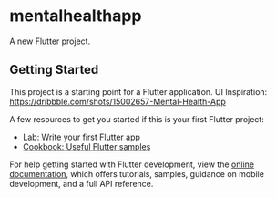 # mentalhealthapp

A new Flutter project.

## Getting Started

This project is a starting point for a Flutter application.
UI Inspiration: https://dribbble.com/shots/15002657-Mental-Health-App

A few resources to get you started if this is your first Flutter project:

- [Lab: Write your first Flutter app](https://docs.flutter.dev/get-started/codelab)
- [Cookbook: Useful Flutter samples](https://docs.flutter.dev/cookbook)

For help getting started with Flutter development, view the
[online documentation](https://docs.flutter.dev/), which offers tutorials,
samples, guidance on mobile development, and a full API reference.
